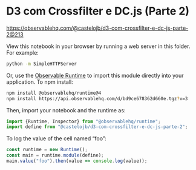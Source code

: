 # D3 com Crossfilter e DC.js (Parte 2)

https://observablehq.com/@castelojb/d3-com-crossfilter-e-dc-js-parte-2@213

View this notebook in your browser by running a web server in this folder. For
example:

~~~sh
python -m SimpleHTTPServer
~~~

Or, use the [Observable Runtime](https://github.com/observablehq/runtime) to
import this module directly into your application. To npm install:

~~~sh
npm install @observablehq/runtime@4
npm install https://api.observablehq.com/d/bd9ce678362d660e.tgz?v=3
~~~

Then, import your notebook and the runtime as:

~~~js
import {Runtime, Inspector} from "@observablehq/runtime";
import define from "@castelojb/d3-com-crossfilter-e-dc-js-parte-2";
~~~

To log the value of the cell named “foo”:

~~~js
const runtime = new Runtime();
const main = runtime.module(define);
main.value("foo").then(value => console.log(value));
~~~
